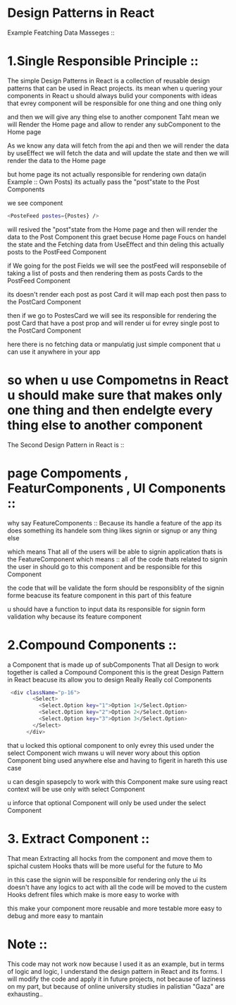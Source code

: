 # Design Patterns in React

Example Featching Data Masseges ::

# 1.Single Responsible Principle ::

The simple Design Patterns in React is a collection of reusable design patterns that can be used in React projects.
its mean when u quering your components in React u should always bulid your components with ideas that evrey
component will be responsible for one thing and one thing only

and then we will give any thing else to another component
Taht mean we will Render the Home page and allow to render any subComponent to the Home page

As we know any data will fetch from the api and then we will render the data
by useEffect we will fetch the data and will update the state and then we will render the data to the Home page

but home page its not actually responsible for rendering own data(in Example :: Own Posts)
its actually pass the "post"state to the Post Components

we see component

```bash
<PosteFeed postes={Postes} />
```

will resived the "post"state from the Home page and then will render the data to the Post Component
this graet becuse Home page Foucs on handel the state and the Fetching data from UseEffect
and thin deling this actually posts to the PostFeed Component

if We going for the post Fields we will see the postFeed will responsebile of
taking a list of posts and then rendering them as posts Cards to the PostFeed Component

its doesn't render each post as post Card it will map each post then pass to the PostCard Component

then if we go to PostesCard we will see its responsible for rendering the post Card
that have a post prop and will render ui for evrey single post to the PostCard Component

here there is no fetching data or manpulatig just simple component that u can use it anywhere in your app

# so when u use Compometns in React u should make sure that makes only one thing and then endelgte every thing else to another component

The Second Design Pattern in React is ::

# page Compoments , FeaturComponents , UI Components ::

why say FeatureComponents :: Because its handle a feature of the app its does something
its handele som thing likes signin or signup or any thing else

which means That all of the users will be able to signin application thats is the FeatureComponent
which means ::
all of the code thats related to signin the user in
should go to this component and be responsible for this Component

the code that will be validate the form should be responsiblity of the signin forme
beacuse its feature component in this part of this feature

u should have a function to input data its responsible for signin form validation why because its feature component

# 2.Compound Components ::

a Component that is made up of subComponents That all Design to work together is called a Compound Component
this is the great Design Pattern in React
beacuse its allow you to design Really Really col Components

```bash
 <div className="p-16">
        <Select>
          <Select.Option key="1">Option 1</Select.Option>
          <Select.Option key="2">Option 2</Select.Option>
          <Select.Option key="3">Option 3</Select.Option>
        </Select>
      </div>
```

that u locked this optional component to only evrey this used under the select Component
wich mwans u will never wory about this option Component bing used anywhere else
and having to figerit in hareth this use case

u can desgin spasepcly to work with this Component
make sure using react context will be use only with select Component

u inforce that optional Component will only be used under the select Component

# 3. Extract Component ::

That mean Extracting all hocks from the component and move them to spichal custem Hooks
thats will be more useful for the future to Mo

in this case the signin will be responsible for rendering only the ui its doesn't have any logics to act with
all the code will be moved to the custem Hooks defrent files which make is more easy to worke with

this make your component more reusable and more testable more easy to debug and more easy to mantain

# Note ::

This code may not work now because I used it as an example, but in terms of logic and logic, I understand the design pattern in React and its forms. I will modify the code and apply it in future projects, not because of laziness on my part, but because of online university studies in palistian "Gaza" are exhausting..

